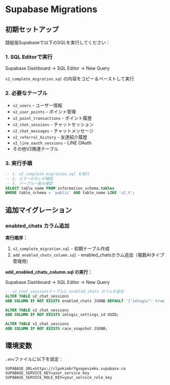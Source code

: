 # Supabase Migrations

## 初期セットアップ

競艇版Supabaseで以下のSQLを実行してください：

### 1. SQL Editorで実行

Supabase Dashboard → SQL Editor → New Query

`v2_complete_migration.sql` の内容をコピー＆ペーストして実行

### 2. 必要なテーブル

- `v2_users` - ユーザー情報
- `v2_user_points` - ポイント管理
- `v2_point_transactions` - ポイント履歴
- `v2_chat_sessions` - チャットセッション
- `v2_chat_messages` - チャットメッセージ
- `v2_referral_history` - 友達紹介履歴
- `v2_line_oauth_sessions` - LINE OAuth
- その他V2関連テーブル

### 3. 実行手順

```sql
-- 1. v2_complete_migration.sql を実行
-- 2. エラーがないか確認
-- 3. テーブル一覧を確認
SELECT table_name FROM information_schema.tables 
WHERE table_schema = 'public' AND table_name LIKE 'v2_%';
```

## 追加マイグレーション

### enabled_chats カラム追加

**実行順序：**
1. `v2_complete_migration.sql` - 初期テーブル作成
2. `add_enabled_chats_column.sql` - enabled_chatsカラム追加（複数AIタイプ管理用）

**add_enabled_chats_column.sql の実行：**

Supabase Dashboard → SQL Editor → New Query

```sql
-- v2_chat_sessionsテーブルに enabled_chats カラムを追加
ALTER TABLE v2_chat_sessions 
ADD COLUMN IF NOT EXISTS enabled_chats JSONB DEFAULT '{"imlogic": true, "viewlogic": true}'::jsonb;

ALTER TABLE v2_chat_sessions 
ADD COLUMN IF NOT EXISTS imlogic_settings_id UUID;

ALTER TABLE v2_chat_sessions 
ADD COLUMN IF NOT EXISTS race_snapshot JSONB;
```

## 環境変数

`.env`ファイルに以下を設定：

```
SUPABASE_URL=https://clpokimbrfgxopevzmkx.supabase.co
SUPABASE_SERVICE_KEY=your_service_key
SUPABASE_SERVICE_ROLE_KEY=your_service_role_key
```

